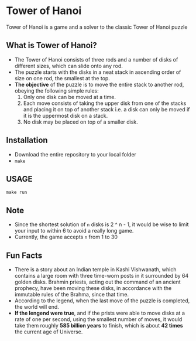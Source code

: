 # Tower of Hanoi
Tower of Hanoi is a game and a solver to the classic Tower of Hanoi puzzle

## What is Tower of Hanoi?
- The Tower of Hanoi consists of three rods and a number of disks of different sizes, which can slide onto any rod.
- The puzzle starts with the disks in a neat stack in ascending order of size on one rod, the smallest at the top.
- **The objective** of the puzzle is to move the entire stack to another rod, obeying the following simple rules:
  1. Only one disk can be moved at a time.
  2. Each move consists of taking the upper disk from one of the stacks and placing it on top of another stack i.e. a disk can only be moved if it is the uppermost disk on a stack.
  3. No disk may be placed on top of a smaller disk.

## Installation
- Download the entire repository to your local folder
- `make`

## USAGE
`make run`

## Note
- Since the shortest solution of `n` disks is 2 ^ n - 1, it would be wise to limit your input to within 6 to avoid a really long game.
- Currently, the game accepts `n` from 1 to 30

## Fun Facts
- There is a story about an Indian temple in Kashi Vishwanath, which contains a large room with three time-worn posts in it surrounded by 64 golden disks. Brahmin priests, acting out the command of an ancient prophecy, have been moving these disks, in accordance with the immutable rules of the Brahma, since that time.
- According to the legend, when the last move of the puzzle is completed, the world will end.
- **If the lengend were true**, and if the prists were able to move disks at a rate of one per second, using the smallest number of moves, it would take them roughly **585 billion years** to finish, which is about **42 times** the current age of Universe.
